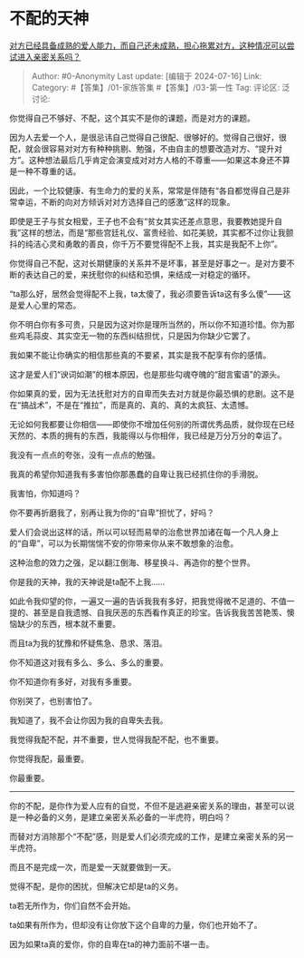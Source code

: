 # 不配的天神
[对方已经具备成熟的爱人能力，而自己还未成熟，担心拖累对方，这种情况可以尝试进入亲密关系吗？](https://www.zhihu.com/question/660929832/answer/3563707846)

> Author: #0-Anonymity
> Last update: [编辑于 2024-07-16]
> Link:
> Category: #【答集】/01-家族答集 #【答集】/03-第一性 
> Tag: 
> 评论区:
> 泛讨论:

你觉得自己不够好、不配，这个其实不是你的课题，而是对方的课题。

因为人去爱一个人，是很忌讳自己觉得自己很配、很够好的。觉得自己很好，很配，就会很容易对对方有种种挑剔、勉强，不由自主的想要改造对方、“提升对方”。这种想法最后几乎肯定会演变成对对方人格的不尊重——如果这本身还不算是一种不尊重的话。

因此，一个比较健康、有生命力的爱的关系，常常是伴随有“各自都觉得自己是非常幸运，不断的向对方倾诉对对方选择自己的感激”这样的现象。

即使是王子与贫女相爱，王子也不会有“贫女其实还差点意思，我要教她提升自我”这样的想法，而是“那些宫廷礼仪、富贵经验、如花美貌，其实都不过你让我颤抖的纯洁心灵和勇敢的善良，你千万不要觉得配不上我，其实是我配不上你”。

你觉得自己不配，这对长期健康的关系并不是坏事，甚至是好事之一。是对方要不断的表达自己的爱，来抚慰你的纠结和恐惧，来结成一对稳定的循环。

“ta那么好，居然会觉得配不上我，ta太傻了，我必须要告诉ta这有多么傻”——这是爱人心里的常态。

你不明白你有多可贵，只是因为这对你是理所当然的，所以你不知道珍惜。你为那些鸡毛蒜皮、其实空无一物的东西纠结担忧，只是因为你缺少它罢了。

我如果不能让你确实的相信那些真的不要紧，其实是我不配享有你的感情。

这才是爱人们“谀词如潮”的根本原因，也是那些勾魂夺魄的“甜言蜜语”的源头。

你如果真的爱，因为无法抚慰对方的自卑而失去对方就是你最恐惧的悲剧。这不是在“搞战术”，不是在“推拉”，而是真的、真的、真的太疯狂、太遗憾。

无论如何我都要让你相信——即使你不增加任何别的所谓优秀品质，就你现在已经天然的、本质的拥有的东西，我能得以与你相伴，我已经是万分万分的幸运了。

我没有一点点的夸张，没有一点点的勉强。

我真的希望你知道我有多害怕你那愚蠢的自卑让我已经抓住你的手滑脱。

我害怕，你知道吗？

你不要再折磨我了，别再让我为你的“自卑”担忧了，好吗？

爱人们会说出这样的话，所以可以轻而易举的治愈世界加诸在每一个凡人身上的“自卑”，可以为长期惴惴不安的你带来你从来不敢想象的治愈。

这种治愈的效力之强，足以翻江倒海、移星换斗、再造你的整个世界。

你是我的天神，我的天神说是ta配不上我……

如此令我仰望的你，一遍又一遍的告诉我我有多好，把我觉得微不足道的、不值一提的、甚至是自我遗憾、自我厌恶的东西看作真正的珍宝。告诉我我苦苦艳羡、懊恼缺少的东西，根本就不重要。

而且ta为我的犹豫和怀疑焦急、恳求、落泪。

你不知道这对我有多么、多么、多么的重要。

你不知道你有多好，对我有多重要。

你别哭了，也别害怕了。

我知道了，我不会让你因为我的自卑失去我。

我觉得我配不配，并不重要，世人觉得我配不配，也不重要。

你觉得我配，最重要。

你最重要。

--------------------

你的不配，是你作为爱人应有的自觉，不但不是逃避亲密关系的理由，甚至可以说是一种必备的义务，是建立亲密关系必备的一半虎符，明白吗？

而替对方消除那个“不配”感，则是爱人们必须完成的工作，是建立亲密关系的另一半虎符。

而且不是完成一次，而是爱一天就要做到一天。

觉得不配，是你的困扰，但解决它却是ta的义务。

ta若无所作为，你们自然不会开始。

ta如果有所作为，但却没有让你放下这个自卑的力量，你们也开始不了。

因为如果ta真的爱你，你的自卑在ta的神力面前不堪一击。